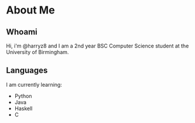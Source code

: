 # About Me
## Whoami
Hi, i'm @harryz8 and I am a 2nd year BSC Computer Science student at the University of Birmingham.
## Languages
I am currently learning:
<ul>
  <li>Python</li>
  <li>Java</li>
  <li>Haskell</li>
  <li>C</li>
</ul>
